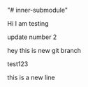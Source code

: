 "# inner-submodule" 

Hi I am testing

update number 2

hey this is new git branch

test123

this is a new line